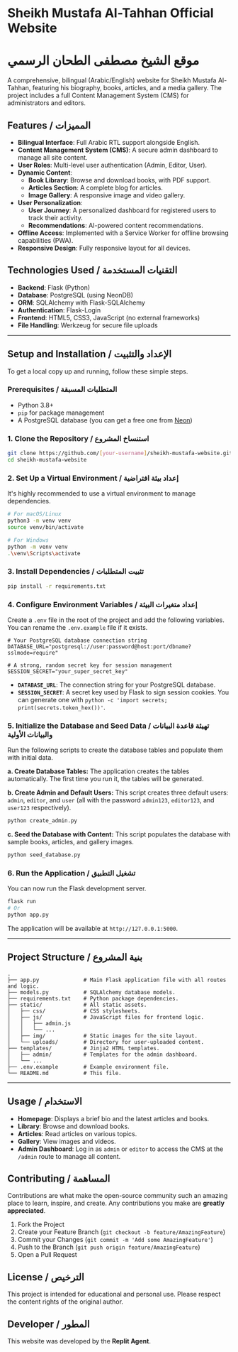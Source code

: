 # Sheikh Mustafa Al-Tahhan Official Website
# موقع الشيخ مصطفى الطحان الرسمي

A comprehensive, bilingual (Arabic/English) website for Sheikh Mustafa Al-Tahhan, featuring his biography, books, articles, and a media gallery. The project includes a full Content Management System (CMS) for administrators and editors.

## Features / المميزات

- **Bilingual Interface**: Full Arabic RTL support alongside English.
- **Content Management System (CMS)**: A secure admin dashboard to manage all site content.
- **User Roles**: Multi-level user authentication (Admin, Editor, User).
- **Dynamic Content**:
    - **Book Library**: Browse and download books, with PDF support.
    - **Articles Section**: A complete blog for articles.
    - **Image Gallery**: A responsive image and video gallery.
- **User Personalization**:
    - **User Journey**: A personalized dashboard for registered users to track their activity.
    - **Recommendations**: AI-powered content recommendations.
- **Offline Access**: Implemented with a Service Worker for offline browsing capabilities (PWA).
- **Responsive Design**: Fully responsive layout for all devices.

## Technologies Used / التقنيات المستخدمة

- **Backend**: Flask (Python)
- **Database**: PostgreSQL (using NeonDB)
- **ORM**: SQLAlchemy with Flask-SQLAlchemy
- **Authentication**: Flask-Login
- **Frontend**: HTML5, CSS3, JavaScript (no external frameworks)
- **File Handling**: Werkzeug for secure file uploads

---

## Setup and Installation / الإعداد والتثبيت

To get a local copy up and running, follow these simple steps.

### Prerequisites / المتطلبات المسبقة

- Python 3.8+
- `pip` for package management
- A PostgreSQL database (you can get a free one from [Neon](https://neon.tech/))

### 1. Clone the Repository / استنساخ المشروع

```bash
git clone https://github.com/[your-username]/sheikh-mustafa-website.git
cd sheikh-mustafa-website
```

### 2. Set Up a Virtual Environment / إعداد بيئة افتراضية

It's highly recommended to use a virtual environment to manage dependencies.

```bash
# For macOS/Linux
python3 -m venv venv
source venv/bin/activate

# For Windows
python -m venv venv
.\venv\Scripts\activate
```

### 3. Install Dependencies / تثبيت المتطلبات

```bash
pip install -r requirements.txt
```

### 4. Configure Environment Variables / إعداد متغيرات البيئة

Create a `.env` file in the root of the project and add the following variables. You can rename the `.env.example` file if it exists.

```dotenv
# Your PostgreSQL database connection string
DATABASE_URL="postgresql://user:password@host:port/dbname?sslmode=require"

# A strong, random secret key for session management
SESSION_SECRET="your_super_secret_key"
```
* **`DATABASE_URL`**: The connection string for your PostgreSQL database.
* **`SESSION_SECRET`**: A secret key used by Flask to sign session cookies. You can generate one with `python -c 'import secrets; print(secrets.token_hex())'`.

### 5. Initialize the Database and Seed Data / تهيئة قاعدة البيانات والبيانات الأولية

Run the following scripts to create the database tables and populate them with initial data.

**a. Create Database Tables:**
The application creates the tables automatically. The first time you run it, the tables will be generated.

**b. Create Admin and Default Users:**
This script creates three default users: `admin`, `editor`, and `user` (all with the password `admin123`, `editor123`, and `user123` respectively).

```bash
python create_admin.py
```

**c. Seed the Database with Content:**
This script populates the database with sample books, articles, and gallery images.

```bash
python seed_database.py
```

### 6. Run the Application / تشغيل التطبيق

You can now run the Flask development server.

```bash
flask run
# Or
python app.py
```

The application will be available at `http://127.0.0.1:5000`.

---

## Project Structure / بنية المشروع

```
.
├── app.py              # Main Flask application file with all routes and logic.
├── models.py           # SQLAlchemy database models.
├── requirements.txt    # Python package dependencies.
├── static/             # All static assets.
│   ├── css/            # CSS stylesheets.
│   ├── js/             # JavaScript files for frontend logic.
│   │   ├── admin.js
│   │   └── ...
│   ├── img/            # Static images for the site layout.
│   └── uploads/        # Directory for user-uploaded content.
├── templates/          # Jinja2 HTML templates.
│   ├── admin/          # Templates for the admin dashboard.
│   └── ...
├── .env.example        # Example environment file.
└── README.md           # This file.
```

---

## Usage / الاستخدام

- **Homepage**: Displays a brief bio and the latest articles and books.
- **Library**: Browse and download books.
- **Articles**: Read articles on various topics.
- **Gallery**: View images and videos.
- **Admin Dashboard**: Log in as `admin` or `editor` to access the CMS at the `/admin` route to manage all content.

## Contributing / المساهمة

Contributions are what make the open-source community such an amazing place to learn, inspire, and create. Any contributions you make are **greatly appreciated**.

1. Fork the Project
2. Create your Feature Branch (`git checkout -b feature/AmazingFeature`)
3. Commit your Changes (`git commit -m 'Add some AmazingFeature'`)
4. Push to the Branch (`git push origin feature/AmazingFeature`)
5. Open a Pull Request

## License / الترخيص

This project is intended for educational and personal use. Please respect the content rights of the original author.

## Developer / المطور

This website was developed by the **Replit Agent**.